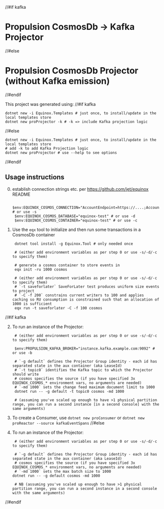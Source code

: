 //#if kafka
# Propulsion CosmosDb -> Kafka Projector
//#else
# Propulsion CosmosDb Projector (without Kafka emission)
//#endif

This project was generated using:
//#if kafka

    dotnet new -i Equinox.Templates # just once, to install/update in the local templates store
    dotnet new proProjector -k # -k => include Kafka projection logic
//#else

    dotnet new -i Equinox.Templates # just once, to install/update in the local templates store
    # add -k to add Kafka Projection logic
    dotnet new proProjector # use --help to see options
//#endif

## Usage instructions

0. establish connection strings etc. per https://github.com/jet/equinox README

        $env:EQUINOX_COSMOS_CONNECTION="AccountEndpoint=https://....;AccountKey=....=;" # or use -s
        $env:EQUINOX_COSMOS_DATABASE="equinox-test" # or use -d
        $env:EQUINOX_COSMOS_CONTAINER="equinox-test" # or use -c

1. Use the `eqx` tool to initialize and then run some transactions in a CosmosDb container

        dotnet tool install -g Equinox.Tool # only needed once

        # (either add environment variables as per step 0 or use -s/-d/-c to specify them)

        # generate a cosmos container to store events in
        eqx init -ru 1000 cosmos

        # (either add environment variables as per step 0 or use -s/-d/-c to specify them)
        # `-t saveforlater` SaveForLater test produces uniform size events to project
        # `-C -f 200` constrains current writers to 100 and applies caching so RU consumption is constrained such that an allocation of 1000 is sufficient
        eqx run -t saveforlater -C -f 100 cosmos 
//#if kafka

2. To run an instance of the Projector:

        # (either add environment variables as per step 0 or use -s/-d/-c to specify them)

        $env:PROPULSION_KAFKA_BROKER="instance.kafka.example.com:9092" # or use -b

        # `-g default` defines the Projector Group identity - each id has separated state in the aux container (aka LeaseId)
        # `-t topic0` identifies the Kafka topic to which the Projector should write
        # cosmos specifies the source (if you have specified 3x EQUINOX_COSMOS_* environment vars, no arguments are needed)
        # `-md 1000` sets the change feed maximum document limit to 1000
        dotnet run -- -g default -t topic0 cosmos -md 1000

        # (assuming you've scaled up enough to have >1 physical partition range, you can run a second instance [in a second console] with the same arguments)

3. To create a Consumer, use `dotnet new proConsumer` or `dotnet new proReactor --source kafkaEventSpans`
//#else

2. To run an instance of the Projector:

        # (either add environment variables as per step 0 or use -s/-d/-c to specify them)

        # `-g default` defines the Projector Group identity - each id has separated state in the aux container (aka LeaseId)
        # cosmos specifies the source (if you have specified 3x EQUINOX_COSMOS_* environment vars, no arguments are needed)
        # `-md 1000` sets the max batch size to 1000
       dotnet run -- -g default cosmos -md 1000 

        # NB (assuming you've scaled up enough to have >1 physical partition range, you can run a second instance in a second console with the same arguments)
//#endif